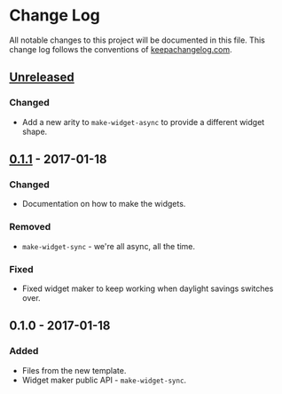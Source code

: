 # Change Log
All notable changes to this project will be documented in this file. This change log follows the conventions of [keepachangelog.com](http://keepachangelog.com/).

## [Unreleased]
### Changed
- Add a new arity to `make-widget-async` to provide a different widget shape.

## [0.1.1] - 2017-01-18
### Changed
- Documentation on how to make the widgets.

### Removed
- `make-widget-sync` - we're all async, all the time.

### Fixed
- Fixed widget maker to keep working when daylight savings switches over.

## 0.1.0 - 2017-01-18
### Added
- Files from the new template.
- Widget maker public API - `make-widget-sync`.

[Unreleased]: https://github.com/your-name/carrot/compare/0.1.1...HEAD
[0.1.1]: https://github.com/your-name/carrot/compare/0.1.0...0.1.1
